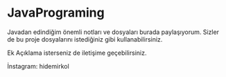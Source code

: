 # JavaPrograming
Javadan edindiğim önemli notları ve dosyaları burada paylaşıyorum.
Sizler de bu proje dosyalarını istediğiniz gibi kullanabilirsiniz.

Ek Açıklama isterseniz de iletişime geçebilirsiniz.

İnstagram: hidemirkol
